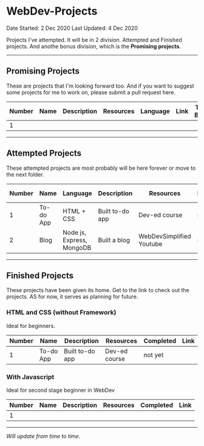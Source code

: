 # WebDev-Projects

Date Started: 2 Dec 2020
Last Updated: 4 Dec 2020

Projects I've attempted. It will be in 2 division. Attempted and Finished projects. And anothe bonus division, which is the **Promising projects**.

---

## Promising Projects

These are projects that I'm looking forward too. And if you want to suggest some projects for me to work on, please submit a pull request here.

| Number | Name | Description | Resources | Language | Link | Time Block |
| ------ | ---- | ----------- | --------- | -------- | ---- | ---------- |
| 1      |      |             |           |          |      |            |

---

## Attempted Projects

These attempted projects are most probably will be here forever or move to the next folder.

| Number | Name      | Language                  | Description     | Resources                | Duration | Finished date |
| ------ | --------- | ------------------------- | --------------- | ------------------------ | -------- | ------------- |
| 1      | To-do App | HTML + CSS                | Built to-do app | Dev-ed course            | not yet  |               |
| 2      | Blog      | Node js, Express, MongoDB | Built a blog    | WebDevSimplified Youtube | not yet  |               |

---

## Finished Projects

These projects have been given its home. Get to the link to check out the projects. AS for now, it serves as planning for future.

### HTML and CSS (without Framework)

Ideal for beginners.

| Number | Name      | Description     | Resources     | Completed | Link |
| ------ | --------- | --------------- | ------------- | --------- | ---- |
| 1      | To-do App | Built to-do app | Dev-ed course | not yet   |      |

### With Javascript

Ideal for second stage beginner in WebDev

| Number | Name | Description | Resources | Completed | Link |
| ------ | ---- | ----------- | --------- | --------- | ---- |
| 1      |      |             |           |           |      |

---

_Will update from time to time._

